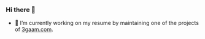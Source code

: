 ### Hi there 👋

- 🔭 I’m currently working on my resume by maintaining one of the projects of [3gaam.com](https://3gaam.com).
